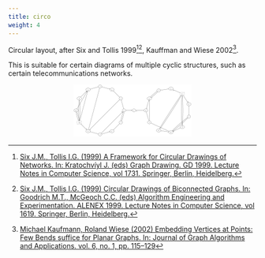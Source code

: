 ```yaml
---
title: circo
weight: 4
---
```

Circular layout, after Six and Tollis 1999[^1][^2], Kauffman and Wiese 2002[^3].

This is suitable for certain diagrams of multiple cyclic structures, such as
certain telecommunications networks.

<p style="text-align: center;">
  <img src="/Gallery/undirected/honda-tokoro.circo.png">
</p>

[^1]: [Six J.M., Tollis I.G. (1999) A Framework for Circular Drawings of Networks. In: Kratochvíyl J. (eds) Graph Drawing. GD 1999. Lecture Notes in Computer Science, vol 1731. Springer, Berlin, Heidelberg.](https://doi.org/10.1007/3-540-46648-7_11)
[^2]: [Six J.M., Tollis I.G. (1999) Circular Drawings of Biconnected Graphs. In: Goodrich M.T., McGeoch C.C. (eds) Algorithm Engineering and Experimentation. ALENEX 1999. Lecture Notes in Computer Science, vol 1619. Springer, Berlin, Heidelberg.](https://doi.org/10.1007/3-540-48518-X_4)
[^3]: [Michael Kaufmann, Roland Wiese (2002) Embedding Vertices at Points: Few Bends suffice for Planar Graphs. In: Journal of Graph Algorithms and Applications. vol. 6, no. 1, pp. 115–129](https://doi.org/10.1142/9789812796608_0005)
